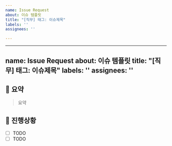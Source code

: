 ```yaml
---
name: Issue Request
about: 이슈 템플릿
title: "[직무] 태그: 이슈제목"
labels: ''
assignees: ''

---
```


---
name: Issue Request
about: 이슈 템플릿
title: "[직무] 태그: 이슈제목"
labels: ''
assignees: ''
---

## 🚀 요약
> 요약

## 📝 진행상황
- [ ] TODO
- [ ] TODO
